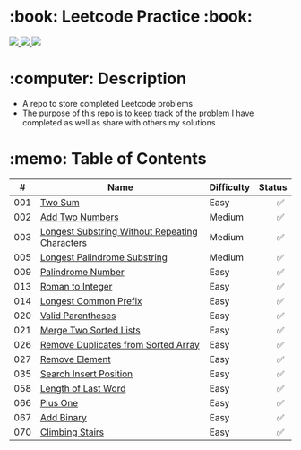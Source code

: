  <h1>:book: Leetcode Practice :book:</h1>
   <a href="http://steviecodes.com" target="_blank">
      <img src="https://img.shields.io/badge/-Portfolio_-darkgreen?style=for-the-badge&logo=medium"/>
   </a>
   <a href="https://www.linkedin.com/in/stevie-militello/" target="_blank">
      <img src="https://img.shields.io/badge/-Linkedin-blue?style=for-the-badge&``logo=Linkedin&logoColor=white">
   </a> 
   <a href="mailto:steviemilitello@gmail.com" target="_blank">
      <img src="https://img.shields.io/badge/-Email-c14438?style=for-the-badge&logo=Gmail&``logoColor=white">
   </a>
</div>

<h1>:computer: Description</h1>

- A repo to store completed Leetcode problems
- The purpose of this repo is to keep track of the problem I have completed as well as share with others my solutions

<h1>:memo: Table of Contents</h1>

| #   | Name                                                                                                    | Difficulty     | Status                         |
| --- | ------------------------------------------------------------------------------------------------------- | -------------- | -------------------------------|
| 001 | [Two Sum](001-two-sum.js)                                                                               | Easy           | &emsp;&emsp;:white_check_mark: |
| 002 | [Add Two Numbers](002-add-two-numbers.js)                                                               | Medium         | &emsp;&emsp;:white_check_mark: |
| 003 | [Longest Substring Without Repeating Characters](003-longest-substring-without-repeating-characters.js) | Medium         | &emsp;&emsp;:white_check_mark: |
| 005 | [Longest Palindrome Substring](005-longest-palindromic-substring.js)                                    | Medium         | &emsp;&emsp;:white_check_mark: |
| 009 | [Palindrome Number](009-palindrome-number.js)                                                           | Easy           | &emsp;&emsp;:white_check_mark: |
| 013 | [Roman to Integer](013-roman-to-integer.js)                                                             | Easy           | &emsp;&emsp;:white_check_mark: |
| 014 | [Longest Common Prefix](014-longest-common-prefix.js)                                                   | Easy           | &emsp;&emsp;:white_check_mark: |
| 020 | [Valid Parentheses](020-valid-parentheses.js)                                                           | Easy           | &emsp;&emsp;:white_check_mark: |
| 021 | [Merge Two Sorted Lists](021-merge-two-sorted-lists.js)                                                 | Easy           | &emsp;&emsp;:white_check_mark: |
| 026 | [Remove Duplicates from Sorted Array](026-remove-duplicates-from-sorted-array.js)                       | Easy           | &emsp;&emsp;:white_check_mark: |
| 027 | [Remove Element](027-remove-element.js)                                                                 | Easy           | &emsp;&emsp;:white_check_mark: |
| 035 | [Search Insert Position](035-search-insert-position.js)                                                 | Easy           | &emsp;&emsp;:white_check_mark: |
| 058 | [Length of Last Word](058-length-of-last-word.js)                                                       | Easy           | &emsp;&emsp;:white_check_mark: |
| 066 | [Plus One](066-plus-one.js)                                                                             | Easy           | &emsp;&emsp;:white_check_mark: |
| 067 | [Add Binary](067-add-binary.js)                                                                         | Easy           | &emsp;&emsp;:white_check_mark: |
| 070 | [Climbing Stairs](070-climbing-stairs.js)                                                               | Easy           | &emsp;&emsp;:white_check_mark: |

